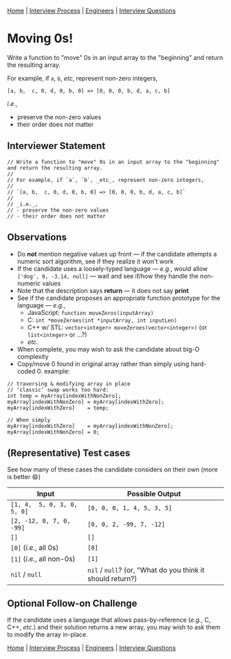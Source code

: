 [Home](../../../README.md) |
[Interview Process](../../README.md) |
[Engineers](../README.md) |
[Interview Questions](README.md)

# Moving 0s!

Write a function to "move" 0s in an input array to the "beginning" and return the resulting array.

For example, if `a`, `b`, _etc_, represent non-zero integers,

`[a, b,  c, 0, d, 0, b, 0] => [0, 0, 0, b, d, a, c, b]`

_i.e._,
- preserve the non-zero values
- their order does not matter

## Interviewer Statement
```
// Write a function to "move" 0s in an input array to the "beginning" and return the resulting array.
//
// For example, if `a`, `b`, _etc_, represent non-zero integers,
//
// `[a, b,  c, 0, d, 0, b, 0] => [0, 0, 0, b, d, a, c, b]`
//
// _i.e._,
// - preserve the non-zero values
// - their order does not matter
```

## Observations
- Do **not** mention negative values up front &mdash; if the candidate attempts a numeric sort algorithm, see if they realize it won't work
- If the candidate uses a loosely-typed language &mdash; _e.g._, would allow `['dog', 0, -3.14, null]` &mdash; wait and see if/how they handle the non-numeric values
- Note that the description says **return** &mdash; it does not say **print**
- See if the candidate proposes an appropriate function prototype for the language &mdash; _e.g._,
  - JavaScript: `function moveZeros(inputArray)`
  - C: `int *moveZeroes(int *inputArray, int inputLen)`
  - C++ w/ STL: `vector<integer> moveZeroes(vector<integer>)` (or `list<integer>` or ...?)
  - _etc_.
- When complete, you may wish to ask the candidate about big-O complexity
- Copy/move 0 found in original array rather than simply using hard-coded 0. example:
```
// traversing & modifying array in place
// ‘classic’ swap works too hard:
int temp = myArray[indexWithNonZero];
myArray[indexWithNonZero] = myArray[indexWithZero];
myArray[indexWithZero]    = temp;

// When simply
myArray[indexWithZero]    = myArray[indexWithNonZero];
myArray[indexWithNonZero] = 0;

```

## (Representative) Test cases
See how many of these cases the candidate considers on their own (more is better :smile:)

| Input                       | Possible Output
| --------------------------- | ---------------
| `[1, 4,  5, 0, 3, 0, 5, 0]` | `[0, 0, 0, 1, 4, 5, 3, 5]`
| `[2, -12, 0, 7, 0, -99]`    | `[0, 0, 2, -99, 7, -12]`
| `[]`                        | `[]`
| `[0]` (_i.e._, all 0s)      | `[0]`
| `[1]` (_i.e._, all non-0s)  | `[1]`
| `nil` / `null`              | `nil` / `null`? (or, "What do you think it should return?)

## Optional Follow-on Challenge
If the candidate uses a language that allows pass-by-reference (_e.g._, C, C++, _etc_.) and their solution returns a new array, you may wish to ask them to modify the array in-place.

[Home](../../../README.md) |
[Interview Process](../../README.md) |
[Engineers](../README.md) |
[Interview Questions](README.md)
